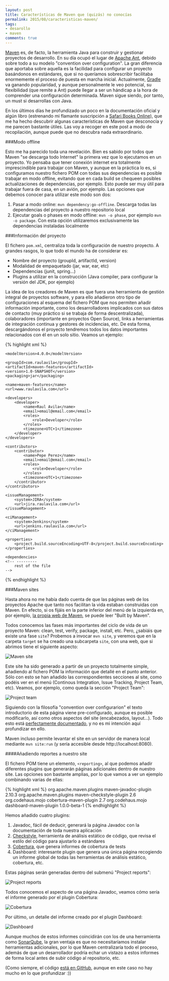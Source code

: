 ```yaml
---
layout: post
title: Características de Maven que (quizás) no conocías
permalink: 2015/08/caracteristicas-maven/
tags:
- desarollo
- maven
comments: true
---
```


[Maven](https://maven.apache.org/) es, de facto, la herramienta Java para construir y gestionar proyectos de desarrollo. En su día ocupó el lugar de [Apache Ant](http://ant.apache.org/), debido sobre todo a su modelo "convention over configuration". La gran diferencia que aportaba sobre aquella es la facilidad para configurar un proyecto basándonos en estándares, que si no queríamos sobrescribir facilitaba enormemente el proceso de puesta en marcha inicial. Actualmente, [Gradle](https://gradle.org/) va ganando popularidad, y aunque personalmente le veo potencial, su flexibilidad (que remite a Ant) puede llegar a ser un hándicap a la hora de comprender una configuración determinada. Maven sigue siendo, por tanto, un must si desarrollas con Java.

En los últimos días he profundizado un poco en la documentación oficial y algún libro (estrenando mi flamante suscripción a [Safari Books Online](https://www.safaribooksonline.com)), que me ha hecho descubrir algunas características de Maven que desconocía y me parecen bastante útiles. Las voy a recoger en este post a modo de recopilación, aunque puede que no descubra nada extraordinario.

<!--break-->

###Modo offline

Esto me ha parecido toda una revelación. Bien es sabido por todos que Maven "se descarga todo Internet" la primera vez que lo ejecutamos en un proyecto. Yo pensaba que tener conexión internet era totalmente imprescindible para trabajar con Maven, y aunque en la práctica lo es, si configuramos nuestro fichero POM con todas sus dependencias es posible trabajar en modo offline, evitando que en cada build se chequeen posibles actualizaciones de dependencias, por ejemplo. Esto puede ser muy útil para trabajar fuera de casa, en un avión, por ejemplo. Las opciones que debemos conocer para utilizar este modo son dos:

1. Pasar a modo online: `mvn dependency:go-offline`. Descarga todas las dependencias del proyecto a nuestro repositorio local
2. Ejecutar goals o phases en modo offline: `mvn -o phase`, por ejemplo `mvn -o package`. Con esta opción utilizaremos exclusivamente las dependencias instaladas localmente

###Información del proyecto

El fichero `pom.xml`, centraliza toda la configuración de nuestro proyecto. A grandes rasgos, lo que todo el mundo ha de considerar es:

* Nombre del proyecto (groupId, artifactId, version)
* Modalidad de empaquetado (jar, war, ear, etc)
* Dependencias (junit, spring...)
* Plugins a utilizar en la construcción (Java compiler, para configurar la versión del JDK, por ejemplo)

La idea de los creadores de Maven es que fuera una herramienta de gestión integral de proyectos software, y para ello añadieron otro tipo de configuraciones al esquema del fichero POM que nos permiten añadir información importante, como los desarrolladores implicados con sus datos de contacto (muy práctico si se trabaja de forma descentralizada), colaboradores (importante en proyectos Open Source), links a herramientas de integración continua y gestores de incidencias, etc. De esta forma, descargándonos el proyecto tendremos todos los datos importantes relacionados con él en un solo sitio. Veamos un ejemplo:

{% highlight xml %}
<project
    xmlns="http://maven.apache.org/POM/4.0.0"
    xmlns:xsi="http://www.w3.org/2001/XMLSchema-instance"
    xsi:schemaLocation="http://maven.apache.org/POM/4.0.0 http://maven.apache.org/xsd/maven-4.0.0.xsd">

    <modelVersion>4.0.0</modelVersion>

    <groupId>com.raulavila</groupId>
    <artifactId>maven-features</artifactId>
    <version>1.0-SNAPSHOT</version>
    <packaging>jar</packaging>

    <name>maven-features</name>
    <url>www.raulavila.com</url>

    <developers>
        <developer>
            <name>Raul Avila</name>
            <email>email@email.com</email>
            <roles>
                <role>Developer</role>
            </roles>
            <timezone>UTC+1</timezone>
        </developer>
    </developers>

    <contributors>
        <contributor>
            <name>Pepe Perez</name>
            <email>email@email.com</email>
            <roles>
                <role>Developer</role>
            </roles>
            <timezone>UTC+1</timezone>
        </contributor>
    </contributors>

    <issueManagement>
        <system>JIRA</system>
        <url>jira.raulavila.com</url>
    </issueManagement>

    <ciManagement>
        <system>Jenkins</system>
        <url>jenkins.raulavila.com</url>
    </ciManagement>

    <properties>
        <project.build.sourceEncoding>UTF-8</project.build.sourceEncoding>
    </properties>

    <dependencies>
    <!-- ---------
        rest of the file
    -->
</project>
{% endhighlight %}

###Maven sites

Hasta ahora no me había dado cuenta de que las páginas web de los proyectos Apache que tanto nos facilitan la vida estaban construidas con Maven. En efecto, si os fijáis en la parte inferior del menú de la izquierda en, por ejemplo, [la propia web de Maven](https://maven.apache.org/), se puede leer "Built by Maven".

Todos conocemos las fases más importantes del ciclo de vida de un proyecto Maven: clean, test, verify, package, install, etc. Pero, ¿sabiáis que existe una fase `site`? Probemos a invocar `mvn site`, y veremos que en la carpeta `target` se ha creado una subcarpeta `site`, con una web, que si abrimos tiene el siguiente aspecto:

![Maven site](/public/pictures/maven/maven1.jpg)

Este site ha sido generado a partir de un proyecto totalmente simple, añadiendo al fichero POM la información que detallé en el punto anterior. Sólo con esto se han añadido las correspondientes secciones al site, como podéis ver en el menú (Continous Integration, Issue Tracking, Project Team, etc). Veamos, por ejemplo, como queda la sección "Project Team":

![Project team](/public/pictures/maven/maven2.jpg)

Siguiendo con la filosofía "convention over configurarion" el texto introductorio de esta página viene pre-configurado, aunque es posible modificarlo, así como otros aspectos del site (encabezados, layout...). Todo esto está [perfectamente documentado](https://maven.apache.org/plugins/maven-site-plugin/), y no es mi intención aquí profundizar en ello.

Maven incluso permite levantar el site en un servidor de manera local mediante `mvn site:run` (y sería accesible desde http://localhost:8080).

####Añadiendo reportes a nuestro site

El fichero POM tiene un elemento, `<reporting>`, al que podemos añadir diferentes plugins que generarán páginas adicionales dentro de nuestro site. Las opciones son bastante amplias, por lo que vamos a ver un ejemplo combinando varias de ellas:

{% highlight xml %}
<reporting>
     <plugins>
         <plugin>
             <groupId>org.apache.maven.plugins</groupId>
             <artifactId>maven-javadoc-plugin</artifactId>
             <version>2.10.3</version>
         </plugin>
         <plugin>
             <groupId>org.apache.maven.plugins</groupId>
             <artifactId>maven-checkstyle-plugin</artifactId>
             <version>2.6</version>
         </plugin>
         <plugin>
             <groupId>org.codehaus.mojo</groupId>
             <artifactId>cobertura-maven-plugin</artifactId>
             <version>2.7</version>
         </plugin>
         <plugin>
             <groupId>org.codehaus.mojo</groupId>
             <artifactId>dashboard-maven-plugin</artifactId>
             <version>1.0.0-beta-1</version>
         </plugin>
     </plugins>
 </reporting>
{% endhighlight %}

Hemos añadido cuatro plugins:

1. Javadoc, fácil de deducir, generará la página Javadoc con la documentación de toda nuestra aplicación
2. [Checkstyle](http://checkstyle.sourceforge.net/), herramienta de análisis estático de código, que revisa el estilo del código para ajustarlo a estándares
3. [Cobertura](http://cobertura.github.io/cobertura/), que genera informes de cobertura de tests
4. Dashboard: interesante plugin que genera una única página recogiendo un informe global de todas las herramientas de análisis estático, cobertura, etc.

Estas páginas serán generadas dentro del submenú "Project reports":

![Project reports](/public/pictures/maven/maven3.jpg)

Todos conocemos el aspecto de una página Javadoc, veamos cómo sería el informe generado por el plugin Cobertura:

![Cobertura](/public/pictures/maven/maven4.jpg)

Por último, un detalle del informe creado por el plugin Dashboard:

![Dashboard](/public/pictures/maven/maven5.jpg)

Aunque muchos de estos informes coincidirán con los de una herramienta como [SonarQube](http://www.sonarqube.org/), la gran ventaja es que no necesitaríamos instalar herramientas adicionales, por lo que Maven centralizaría todo el proceso, además de que un desarrollador podría echar un vistazo a estos informes de forma local antes de subir código al repositorio, etc.

(Como siempre, el código [está en GitHub](https://github.com/raulavila/maven-features), aunque en este caso no hay mucho en lo que profundizar :))
